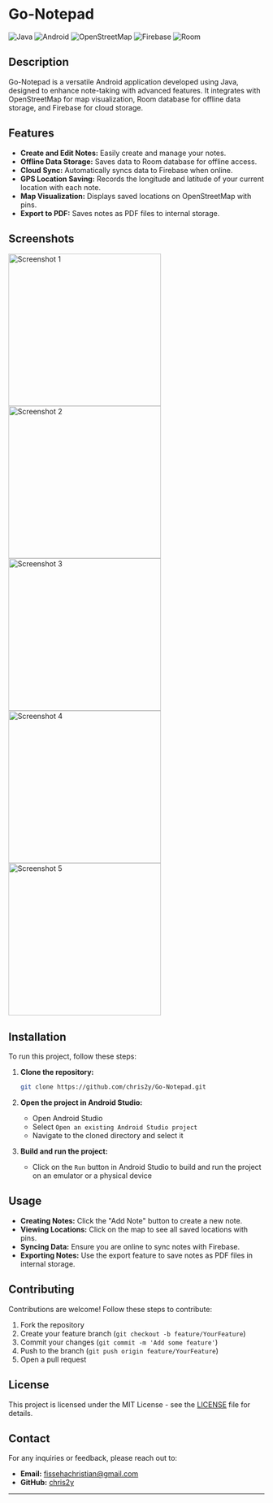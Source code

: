 # Go-Notepad

![Java](https://img.shields.io/badge/Java-ED8B00?style=for-the-badge&logo=java&logoColor=white)
![Android](https://img.shields.io/badge/Android-3DDC84?style=for-the-badge&logo=android&logoColor=white)
![OpenStreetMap](https://img.shields.io/badge/OpenStreetMap-7BBA41?style=for-the-badge&logo=openstreetmap&logoColor=white)
![Firebase](https://img.shields.io/badge/Firebase-FFCA28?style=for-the-badge&logo=firebase&logoColor=white)
![Room](https://img.shields.io/badge/Room-29434E?style=for-the-badge&logo=android&logoColor=white)

## Description

Go-Notepad is a versatile Android application developed using Java, designed to enhance note-taking with advanced features. It integrates with OpenStreetMap for map visualization, Room database for offline data storage, and Firebase for cloud storage. 

## Features

- **Create and Edit Notes:** Easily create and manage your notes.
- **Offline Data Storage:** Saves data to Room database for offline access.
- **Cloud Sync:** Automatically syncs data to Firebase when online.
- **GPS Location Saving:** Records the longitude and latitude of your current location with each note.
- **Map Visualization:** Displays saved locations on OpenStreetMap with pins.
- **Export to PDF:** Saves notes as PDF files to internal storage.

## Screenshots

<img src="https://github.com/chris2y/Go-Notepad/assets/105220772/28d2f2e7-6ed4-4840-8da1-e5b620962bf6" alt="Screenshot 1" width="300"/>
<img src="https://github.com/chris2y/Go-Notepad/assets/105220772/75745b5f-7db7-4b9e-b39b-9900d847eeb3" alt="Screenshot 2" width="300"/>
<img src="https://github.com/chris2y/Go-Notepad/assets/105220772/000319cd-bb68-44b1-98f6-e529b238e093" alt="Screenshot 3" width="300"/>
<img src="https://github.com/chris2y/Go-Notepad/assets/105220772/93e00d29-f85b-410d-8566-633700bebeee" alt="Screenshot 4" width="300"/>
<img src="https://github.com/chris2y/Go-Notepad/assets/105220772/7e097a53-2333-4fbf-b66a-2b546d1f4696" alt="Screenshot 5" width="300"/>

## Installation

To run this project, follow these steps:

1. **Clone the repository:**

    ```sh
    git clone https://github.com/chris2y/Go-Notepad.git
    ```

2. **Open the project in Android Studio:**

    - Open Android Studio
    - Select `Open an existing Android Studio project`
    - Navigate to the cloned directory and select it

3. **Build and run the project:**

    - Click on the `Run` button in Android Studio to build and run the project on an emulator or a physical device

## Usage

- **Creating Notes:** Click the "Add Note" button to create a new note.
- **Viewing Locations:** Click on the map to see all saved locations with pins.
- **Syncing Data:** Ensure you are online to sync notes with Firebase.
- **Exporting Notes:** Use the export feature to save notes as PDF files in internal storage.

## Contributing

Contributions are welcome! Follow these steps to contribute:

1. Fork the repository
2. Create your feature branch (`git checkout -b feature/YourFeature`)
3. Commit your changes (`git commit -m 'Add some feature'`)
4. Push to the branch (`git push origin feature/YourFeature`)
5. Open a pull request

## License

This project is licensed under the MIT License - see the [LICENSE](LICENSE) file for details.

## Contact

For any inquiries or feedback, please reach out to:

- **Email:** fissehachristian@gmail.com
- **GitHub:** [chris2y](https://github.com/chris2y)

---

